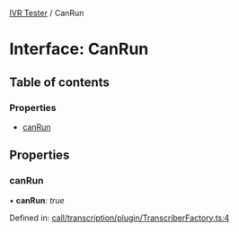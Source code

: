 [IVR Tester](../README.md) / CanRun

# Interface: CanRun

## Table of contents

### Properties

- [canRun](canrun.md#canrun)

## Properties

### canRun

• **canRun**: *true*

Defined in: [call/transcription/plugin/TranscriberFactory.ts:4](https://github.com/SketchingDev/ivr-tester/blob/f78871d/packages/ivr-tester/src/call/transcription/plugin/TranscriberFactory.ts#L4)
